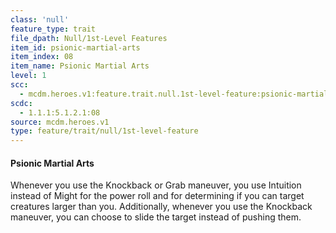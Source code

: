 ```yaml
---
class: 'null'
feature_type: trait
file_dpath: Null/1st-Level Features
item_id: psionic-martial-arts
item_index: 08
item_name: Psionic Martial Arts
level: 1
scc:
  - mcdm.heroes.v1:feature.trait.null.1st-level-feature:psionic-martial-arts
scdc:
  - 1.1.1:5.1.2.1:08
source: mcdm.heroes.v1
type: feature/trait/null/1st-level-feature
---
```


#### Psionic Martial Arts

Whenever you use the Knockback or Grab maneuver, you use Intuition instead of Might for the power roll and for determining if you can target creatures larger than you. Additionally, whenever you use the Knockback maneuver, you can choose to slide the target instead of pushing them.
